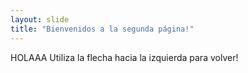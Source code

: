```yaml
---
layout: slide
title: "Bienvenidos a la segunda página!"
---
```

HOLAAA
Utiliza la flecha hacia la izquierda para volver!
